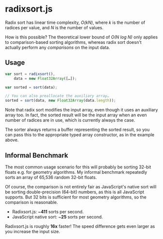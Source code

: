 radixsort.js
============

Radix sort has linear time complexity, *O(kN)*, where *k* is the number of
radices per value, and *N* is the number of values.

How is this possible?  The theoretical lower bound of *O(N log N)* only applies
to comparison-based sorting algorithms, whereas radix sort doesn't actually
perform any *comparisons* on the input data.

Usage
-----
```javascript
var sort = radixsort(),
    data = new Float32Array([…]);

var sorted = sort(data);

// You can also preallocate the auxiliary array…
sorted = sort(data, new Float32Array(data.length));
```

Note that radix sort modifies the input array, even though it uses an auxiliary
array too.  In fact, the sorted result will be the input array when an even
number of radices are in use, which is currently always the case.

The sorter always returns a buffer representing the sorted result, so you can
pass this to the appropriate typed array constructor, as in the example above.

Informal Benchmark
------------------

The most common usage scenario for this will probably be sorting 32-bit floats
e.g. for geometry algorithms.  My informal benchmark repeatedly sorts an array
of 65,536 random 32-bit floats.

Of course, the comparison is not entirely fair as JavaScript's native sort will
be sorting double-precision (64-bit) numbers, as this is all JavaScript
supports.  But 32 bits is sufficient for most geometry algorithms, so the
comparison is reasonable.

 * Radixsort.js: ~**411** sorts per second.
 * JavaScript native sort: ~**25** sorts per second.

Radixsort.js is roughly **16x** faster!  The speed difference gets even larger
as you increase the input size.
